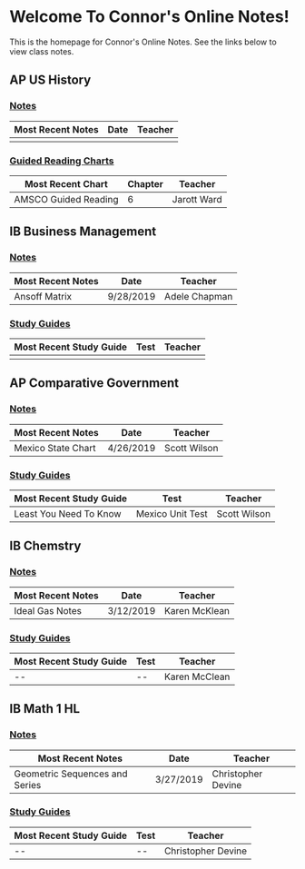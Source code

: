 # Welcome To Connor's Online Notes!
This is the homepage for  Connor's Online Notes. See the links below to view class notes.

## AP US History
### [Notes](articles/apush/index.html#notes)

| Most Recent Notes | Date | Teacher |
|--|--|--|
| | |  |

### [Guided Reading Charts](articles/apush/index.html#Guided-Reading-Charts)
| Most Recent Chart | Chapter | Teacher |
|--|--|--|
| AMSCO Guided Reading | 6 | Jarott Ward|

## IB Business Management
### [Notes](articles/ib-business/index.html#notes)

| Most Recent Notes | Date | Teacher |
|--|--|--|
| Ansoff Matrix | 9/28/2019 | Adele Chapman |

### [Study Guides](articles/ib-business/index.html#study-guides)
| Most Recent Study Guide | Test | Teacher |
|--|--|--|
| || |
## AP Comparative Government
### [Notes](articles/ib-business/index.html#notes)

| Most Recent Notes | Date | Teacher |
|--|--|--|
| Mexico State Chart | 4/26/2019 | Scott Wilson |

### [Study Guides](articles/ap-comp-gov/index.html#study-guides)
| Most Recent Study Guide | Test | Teacher |
|--|--|--|
| Least You Need To Know | Mexico Unit Test | Scott Wilson |

## IB Chemstry
### [Notes](articles/ib-chemistry/index.html#notes)
| Most Recent Notes | Date | Teacher |
|--|--|--|
| Ideal Gas Notes | 3/12/2019 | Karen McKlean |

### [Study Guides](articles/ib-chemistry/index.html#study-guides)
| Most Recent Study Guide | Test | Teacher |
|--|--|--|
| -- | -- | Karen McClean |

## IB Math 1 HL
### [Notes](articles/ib-math-hl-1/index.html#notes)
| Most Recent Notes | Date | Teacher |
|--|--|--|
| Geometric Sequences and Series | 3/27/2019 | Christopher Devine |

### [Study Guides](articles/ib-math-hl-1/index.html#study-guides)
| Most Recent Study Guide | Test | Teacher |
|--|--|--|
| -- | -- | Christopher Devine |
<!--stackedit_data:
eyJoaXN0b3J5IjpbMTIxNzgyMzg3OCw1NzQ2NzQwMjMsMTM3Nz
ExMzcwOSwtMjE0MzkyMzI0MywtMTgxOTA1NDg0MywxNDI4MTU0
MzU5LDEwMzY3MjAwNDgsNjEzOTcwMTE1LDc0MjM1OTE2Niw4Nz
c2OTgzMzgsMTAyNzI3MzgyOSw3MjYzNTU2MDAsLTk3MjE4ODg0
NSw2NzU2Njk3MDUsLTUwOTM4OTcyNyw4MjI1MzYzODUsMjQ2NT
Y3ODUxLDIwNTYwOTU3OTAsLTIwMDIyMzg2NDhdfQ==
-->